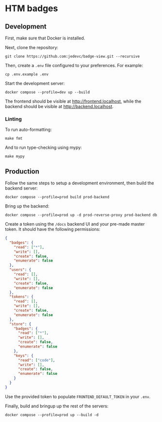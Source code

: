 # HTM badges

## Development

First, make sure that Docker is installed.

Next, clone the repository:

    git clone https://github.com:jedevc/badge-view.git --recursive

Then, create a `.env` file configured to your preferences. For example:

    cp .env.example .env

Start the development server:

    docker compose --profile=dev up --build

The frontend should be visible at <http://frontend.localhost>, while the
backend should be visible at <http://backend.localhost>.

### Linting

To run auto-formatting:

    make fmt

And to run type-checking using mypy:

    make mypy

## Production

Follow the same steps to setup a development environment, then build the
backend server:

    docker compose --profile=prod build prod-backend

Bring up the backend:

    docker compose --profile=prod up -d prod-reverse-proxy prod-backend db

Create a token using the `/docs` backend UI and your pre-made master token. It
should have the following permissions:

```json
{
  "badges": {
    "read": ["*"],
    "write": [],
    "create": false,
    "enumerate": false
  },
  "users": {
    "read": [],
    "write": [],
    "create": false,
    "enumerate": false
  },
  "tokens": {
    "read": [],
    "write": [],
    "create": false,
    "enumerate": false
  },
  "store": {
    "badges": {
      "read": ["*"],
      "write": [],
      "create": false,
      "enumerate": false
    },
    "keys": {
      "read": ["code"],
      "write": [],
      "create": false,
      "enumerate": false
    }
  }
}
```

Use the provided token to populate `FRONTEND_DEFAULT_TOKEN` in your `.env`.

Finally, build and bringup up the rest of the servers:

    docker compose --profile=prod up --build -d
